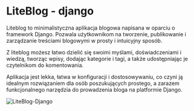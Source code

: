 # LiteBlog - django

Liteblog to minimalistyczna aplikacja blogowa napisana w oparciu o framework Django. Pozwala użytkownikom na tworzenie, publikowanie i zarządzanie treściami blogowymi w prosty i intuicyjny sposób.

Z liteblog możesz łatwo dzielić się swoimi myślami, doświadczeniami i wiedzą, tworząc wpisy, dodając kategorie i tagi, a także udostępniając je czytelnikom do komentowania.

Aplikacja jest lekka, łatwa w konfiguracji i dostosowywaniu, co czyni ją idealnym rozwiązaniem dla osób poszukujących prostego, a zarazem funkcjonalnego narzędzia do prowadzenia bloga na platformie Django.

![LiteBlog-Django](https://liteblog.eu/media/uploads/django-lb.webp)
